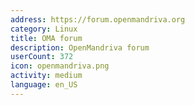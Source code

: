```yaml
---
address: https://forum.openmandriva.org
category: Linux
title: OMA forum
description: OpenMandriva forum
userCount: 372
icon: openmandriva.png
activity: medium
language: en_US
---
```

